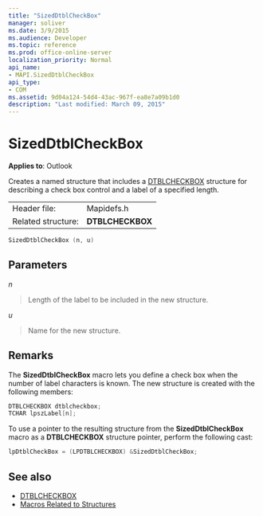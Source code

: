 ```yaml
---
title: "SizedDtblCheckBox"
manager: soliver
ms.date: 3/9/2015
ms.audience: Developer
ms.topic: reference
ms.prod: office-online-server
localization_priority: Normal
api_name:
- MAPI.SizedDtblCheckBox
api_type:
- COM
ms.assetid: 9d04a124-54d4-43ac-967f-ea8e7a09b1d0
description: "Last modified: March 09, 2015"
---
```


# SizedDtblCheckBox
 
**Applies to**: Outlook 
  
Creates a named structure that includes a [DTBLCHECKBOX](dtblcheckbox.md) structure for describing a check box control and a label of a specified length. 
  
|||
|:-----|:-----|
|Header file:  <br/> |Mapidefs.h  <br/> |
|Related structure:  <br/> |**DTBLCHECKBOX** <br/> |
   
```cpp
SizedDtblCheckBox (n, u)
```

## Parameters

_n_
  
> Length of the label to be included in the new structure.
    
_u_
  
> Name for the new structure.
    
## Remarks

The **SizedDtblCheckBox** macro lets you define a check box when the number of label characters is known. The new structure is created with the following members: 
  
```cpp
DTBLCHECKBOX dtblcheckbox;
TCHAR lpszLabel[n];
```

To use a pointer to the resulting structure from the **SizedDtblCheckBox** macro as a **DTBLCHECKBOX** structure pointer, perform the following cast: 
  
```cpp
lpDtblCheckBox = (LPDTBLCHECKBOX) &SizedDtblCheckBox;
```

## See also

- [DTBLCHECKBOX](dtblcheckbox.md)
- [Macros Related to Structures](macros-related-to-structures.md)

